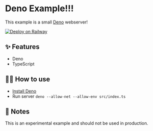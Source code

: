 # Deno Example!!!

This example is a small [Deno](https://deno.land/) webserver!

[![Deploy on Railway](https://railway.app/button.svg)](https://railway.app/new/template?template=https%3A%2F%2Fgithub.com%2Frailwayapp-starters%2Fdeno)

## ✨ Features

- Deno
- TypeScript

## 💁‍♀️ How to use

- [Install Deno](https://deno.land/)
- Run server `deno --allow-net --allow-env src/index.ts`

## 📝 Notes

This is an experimental example and should not be used in production.
